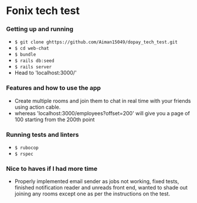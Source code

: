 # Fonix tech test


### Getting up and running

 - `$ git clone ghttps://github.com/Aiman15049/dopay_tech_test.git`
 - `$ cd web-chat`
 - `$ bundle`
 - `$ rails db:seed`
 - `$ rails server`
 - Head to 'localhost:3000/'

### Features and how to use the app
- Create multiple rooms and join them to chat in real time with your friends using action cable.
- whereas 'localhost:3000/employees?offset=200' will give you a page of 100 starting from the 200th point

### Running tests and linters

- `$ rubocop`
- `$ rspec`

### Nice to haves if I had more time
- Properly implemented email sender as jobs not working, fixed tests, finished notification reader and unreads front end, wanted to
shade out joining any rooms except one as per the instructions on the test.
